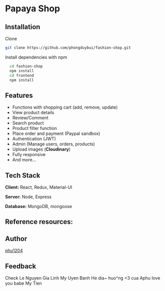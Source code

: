 
# Papaya Shop

## Installation

Clone

```bash
git clone https://github.com/phongduybui/fashion-shop.git
```

Install dependencies with npm

```bash
  cd fashion-shop
  npm install
  cd frontend
  npm install
```
    
## Features

- Functions with shopping cart (add, remove, update)
- View product details
- Review/Comment
- Search product
- Product filter function
- Place order and payment (Paypal sandbox)
- Authentication (JWT)
- Admin (Manage users, orders, products)
- Upload images (**Cloudinary**)
- Fully responsive
- And more...

## Tech Stack

**Client:** React, Redux, Material-UI

**Server:** Node, Express

**Database:** MongoDB, mongoose

## Reference resources:


## Author

[phu1204](https://github.com/phu1204)

## Feedback

Check
Le Nguyen Gia Linh
My Uyen
Banh He dia~ huo^ng <3 cua Aphu
love you babe
My Tien
